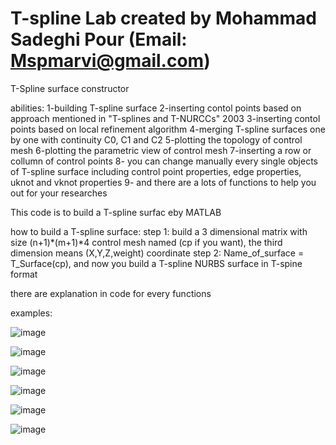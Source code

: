 # T-spline Lab                                 created by Mohammad Sadeghi Pour (Email: Mspmarvi@gmail.com)
T-Spline surface constructor

abilities: 
  1-building T-spline surface
  2-inserting contol points based on approach mentioned in "T-splines and T-NURCCs" 2003
  3-inserting contol points based on local refinement algorithm
  4-merging T-spline surfaces one by one with continuity C0, C1 and C2
  5-plotting the topology of control mesh
  6-plotting the parametric view of control mesh
  7-inserting a row or collumn of control points
  8- you can change manually every single objects of T-spline surface including control point properties, edge properties, uknot and vknot properties
  9- and there are a lots of functions to help you out for your researches


This code is to build a T-spline surfac eby MATLAB

how to build a T-spline surface:
step 1: build a 3 dimensional matrix with size (n+1)*(m+1)*4  control mesh named (cp if you want), the third dimension means (X,Y,Z,weight) coordinate
step 2: Name_of_surface = T_Surface(cp), and now you build a T-spline NURBS surface in T-spine format

there are explanation in code for every functions

examples:


![image](https://user-images.githubusercontent.com/34415658/124384378-c479a680-dc85-11eb-82f3-e91fb1069291.png)


![image](https://user-images.githubusercontent.com/34415658/124386176-04dd2280-dc8e-11eb-8f04-52e2fa764b4f.png)


![image](https://user-images.githubusercontent.com/34415658/124386179-09094000-dc8e-11eb-961c-32e9ee69933d.png)


![image](https://user-images.githubusercontent.com/34415658/124386188-0c9cc700-dc8e-11eb-9c30-466714480c55.png)


![image](https://user-images.githubusercontent.com/34415658/124386197-10304e00-dc8e-11eb-9d32-45356754ad75.png)


![image](https://user-images.githubusercontent.com/34415658/124390081-e9c6de80-dc9e-11eb-930b-1b5e2c898bac.png)


